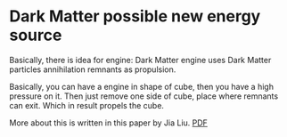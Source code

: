 # Dark Matter possible new energy source
Basically, there is idea for engine: Dark Matter engine uses Dark Matter particles annihilation remnants as propulsion.

Basically, you can have a engine in shape of cube, then you have a high pressure on it. Then just remove one side of cube, place where remnants can exit. Which in result propels the cube.

More about this is written in this paper by Jia Liu.
[PDF](/pdf/Dark_Matter_as_a_possible_new_energy_source.pdf)

